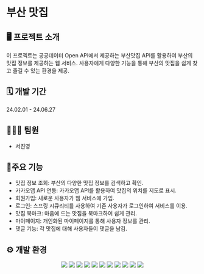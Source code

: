 # 부산 맛집

##  🖥️ 프로젝트 소개

이 프로젝트는 공공데이터 Open API에서 제공하는 부산맛집 API를 활용하여 부산의 맛집 정보를 제공하는 웹 서비스. 
사용자에게 다양한 기능을 통해 부산의 맛집을 쉽게 찾고 즐길 수 있는 환경을 제공.



## 🗓 개발 기간
24.02.01 - 24.06.27

## 🧑‍🤝‍🧑 팀원
- 서진영

## 📌주요 기능
- 맛집 정보 조회: 부산의 다양한 맛집 정보를 검색하고 확인.
- 카카오맵 API 연동: 카카오맵 API를 활용하여 맛집의 위치를 지도로 표시.
- 회원가입: 새로운 사용자가 웹 서비스에 가입.
- 로그인: 스프링 시큐리티를 사용하여 기존 사용자가 로그인하여 서비스를 이용.
- 맛집 북마크: 마음에 드는 맛집을 북마크하여 쉽게 관리.
- 마이페이지: 개인화된 마이페이지를 통해 사용자 정보를 관리.
- 댓글 기능: 각 맛집에 대해 사용자들이 댓글을 남김.



## ⚙️ 개발 환경
<div align="center">
	<img src="https://img.shields.io/badge/Java-007396?style=flat&logo=Java&logoColor=white" />
	<img src="https://img.shields.io/badge/HTML5-E34F26?style=flat&logo=HTML5&logoColor=white" />
	<img src="https://img.shields.io/badge/CSS3-1572B6?style=flat&logo=CSS3&logoColor=white" />
    <img src="https://img.shields.io/badge/JavaScript-F7DF1E?style=flat-square&logo=javascript&logoColor=black"/>
    <img src="https://img.shields.io/badge/jQuery-0769AD?style=flat-square&logo=jQuery&logoColor=white"/>
    <img src="https://img.shields.io/badge/MySQL-4479A1?style=flat-square&logo=mysql&logoColor=white"/>
    <img src="https://img.shields.io/badge/MyBatis-000000?style=flat-square&logo=mybatis&logoColor=white"/>
    <img src="https://img.shields.io/badge/Thymeleaf-005F0F?style=flat-square&logo=thymeleaf&logoColor=white"/>
    <img src="https://img.shields.io/badge/Spring Boot-6DB33F?style=flat-square&logo=springboot&logoColor=white"/>
    <img src="https://img.shields.io/badge/Spring Security-6DB33F?style=flat-square&logo=springsecurity&logoColor=white" />
    <img src="https://img.shields.io/badge/GitHub-181717?style=flat-square&logo=GitHub&logoColor=white"/>
</div>
